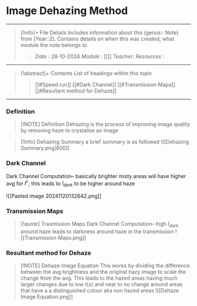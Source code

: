 # Image Dehazing Method
---
> [!info]+ File Details
> Includes information about this (genus:: Note) from [Year::2]. Contains details on when this was created, what module the note belongs to.
> > *Date :*  28-10-2024
> > *Module :* [[]]
> > *Teacher*: 
> > *Resources :*

---
> [!abstract]+ Contents
> List of headings within this topic
> > [[#Speed run]]
> [[#Dark Channel]]
> [[#Transmission Maps]]
> [[#Resultant method for Dehaze]]

---
### Definition

> [!NOTE] Definition
> Dehazing is the process of improving image quality by removing haze to crystalise an image 

> [!Info] Dehazing Summary
> a brief summary is as followed
> ![[Dehazing Summary.png|600]]
### Dark Channel 

Dark Channel Computation– basically brighter misty areas will have higher avg for $I^c$, this leads to $I_{dark}$ to be higher around haze

![[Pasted image 20241120132642.png]]

### Transmission Maps

> [!quote] Trasmission Maps
> Dark Channel Computation– high $I_{dark}$ around haze leads to darkness around haze in the transmission
> ![[Transmission Maps.png]]

### Resultant method for Dehaze

> [!NOTE] Dehaze Image Equation
> This works by dividing the difference between the avg brightness and the original hazy image to scale the change from the avg. This leads to the hazed areas having much larger changes due to low $t(x)$ and near to no change around areas that have a a distinguished colour aka non hazed areas
> ![[Dehaze Image Equation.png]]
